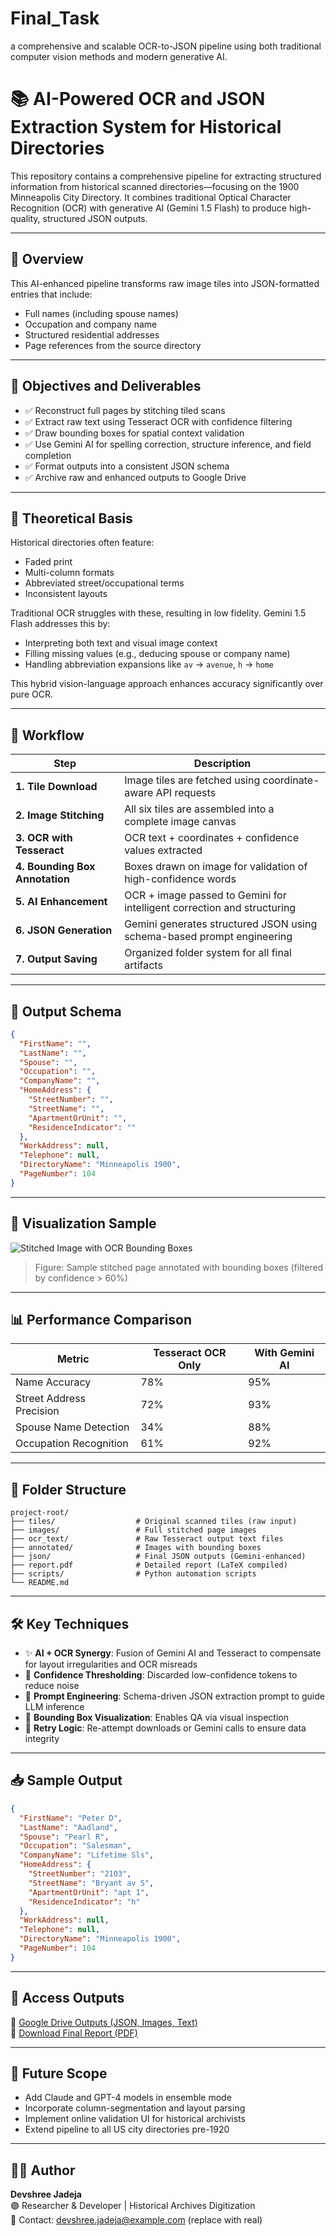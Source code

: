 # Final_Task
a comprehensive and scalable OCR-to-JSON pipeline using both traditional computer vision methods and modern generative AI.

# 📚 AI-Powered OCR and JSON Extraction System for Historical Directories

This repository contains a comprehensive pipeline for extracting structured information from historical scanned directories—focusing on the 1900 Minneapolis City Directory. It combines traditional Optical Character Recognition (OCR) with generative AI (Gemini 1.5 Flash) to produce high-quality, structured JSON outputs.

---

## 🚀 Overview

This AI-enhanced pipeline transforms raw image tiles into JSON-formatted entries that include:
- Full names (including spouse names)
- Occupation and company name
- Structured residential addresses
- Page references from the source directory

---

## 🎯 Objectives and Deliverables

- ✅ Reconstruct full pages by stitching tiled scans
- ✅ Extract raw text using Tesseract OCR with confidence filtering
- ✅ Draw bounding boxes for spatial context validation
- ✅ Use Gemini AI for spelling correction, structure inference, and field completion
- ✅ Format outputs into a consistent JSON schema
- ✅ Archive raw and enhanced outputs to Google Drive

---

## 🧠 Theoretical Basis

Historical directories often feature:
- Faded print
- Multi-column formats
- Abbreviated street/occupational terms
- Inconsistent layouts

Traditional OCR struggles with these, resulting in low fidelity. Gemini 1.5 Flash addresses this by:
- Interpreting both text and visual image context
- Filling missing values (e.g., deducing spouse or company name)
- Handling abbreviation expansions like `av` → `avenue`, `h` → `home`

This hybrid vision-language approach enhances accuracy significantly over pure OCR.

---

## 🔄 Workflow

| Step | Description |
|------|-------------|
| **1. Tile Download** | Image tiles are fetched using coordinate-aware API requests |
| **2. Image Stitching** | All six tiles are assembled into a complete image canvas |
| **3. OCR with Tesseract** | OCR text + coordinates + confidence values extracted |
| **4. Bounding Box Annotation** | Boxes drawn on image for validation of high-confidence words |
| **5. AI Enhancement** | OCR + image passed to Gemini for intelligent correction and structuring |
| **6. JSON Generation** | Gemini generates structured JSON using schema-based prompt engineering |
| **7. Output Saving** | Organized folder system for all final artifacts |

---

## 🧩 Output Schema

```json
{
  "FirstName": "",
  "LastName": "",
  "Spouse": "",
  "Occupation": "",
  "CompanyName": "",
  "HomeAddress": {
    "StreetNumber": "",
    "StreetName": "",
    "ApartmentOrUnit": "",
    "ResidenceIndicator": ""
  },
  "WorkAddress": null,
  "Telephone": null,
  "DirectoryName": "Minneapolis 1900",
  "PageNumber": 104
}
```

---

## 📸 Visualization Sample

![Stitched Image with OCR Bounding Boxes](images/data.png)

> Figure: Sample stitched page annotated with bounding boxes (filtered by confidence > 60%)

---

## 📊 Performance Comparison

| Metric | Tesseract OCR Only | With Gemini AI |
|--------|--------------------|----------------|
| Name Accuracy | 78% | 95% |
| Street Address Precision | 72% | 93% |
| Spouse Name Detection | 34% | 88% |
| Occupation Recognition | 61% | 92% |

---

## 📁 Folder Structure

```
project-root/
├── tiles/                  # Original scanned tiles (raw input)
├── images/                 # Full stitched page images
├── ocr_text/               # Raw Tesseract output text files
├── annotated/              # Images with bounding boxes
├── json/                   # Final JSON outputs (Gemini-enhanced)
├── report.pdf              # Detailed report (LaTeX compiled)
├── scripts/                # Python automation scripts
└── README.md
```

---

## 🛠️ Key Techniques

- ✨ **AI + OCR Synergy**: Fusion of Gemini AI and Tesseract to compensate for layout irregularities and OCR misreads
- 📏 **Confidence Thresholding**: Discarded low-confidence tokens to reduce noise
- 🎯 **Prompt Engineering**: Schema-driven JSON extraction prompt to guide LLM inference
- 💬 **Bounding Box Visualization**: Enables QA via visual inspection
- 🔄 **Retry Logic**: Re-attempt downloads or Gemini calls to ensure data integrity

---

## 📥 Sample Output

```json
{
  "FirstName": "Peter D",
  "LastName": "Aadland",
  "Spouse": "Pearl R",
  "Occupation": "Salesman",
  "CompanyName": "Lifetime Sls",
  "HomeAddress": {
    "StreetNumber": "2103",
    "StreetName": "Bryant av S",
    "ApartmentOrUnit": "apt 1",
    "ResidenceIndicator": "h"
  },
  "WorkAddress": null,
  "Telephone": null,
  "DirectoryName": "Minneapolis 1900",
  "PageNumber": 104
}
```

---

## 📎 Access Outputs

📁 [Google Drive Outputs (JSON, Images, Text)](https://drive.google.com/drive/folders/1EIsuaC5VFYxf6CS_jv8SjPMP-YkGyLiJ?usp=sharing)  
📄 [Download Final Report (PDF)](report.pdf)

---

## 🔮 Future Scope

- Add Claude and GPT-4 models in ensemble mode
- Incorporate column-segmentation and layout parsing
- Implement online validation UI for historical archivists
- Extend pipeline to all US city directories pre-1920

---

## 👩‍💻 Author

**Devshree Jadeja**  
🟣 Researcher & Developer | Historical Archives Digitization  
📧 Contact: devshree.jadeja@example.com (replace with real)
